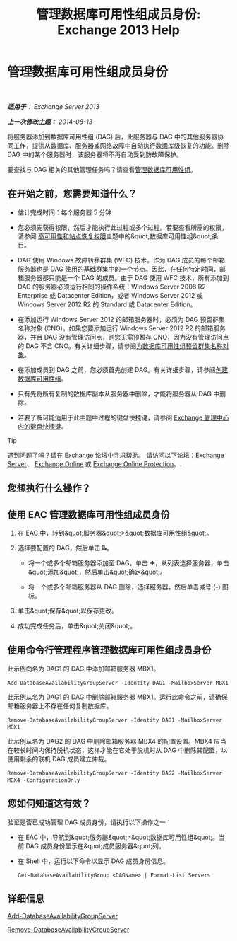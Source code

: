 ﻿---
title: '管理数据库可用性组成员身份: Exchange 2013 Help'
TOCTitle: 管理数据库可用性组成员身份
ms:assetid: fb2ea15e-96d5-4045-b75b-b0aa5fc60479
ms:mtpsurl: https://technet.microsoft.com/zh-cn/library/Dd351278(v=EXCHG.150)
ms:contentKeyID: 50492031
ms.date: 05/21/2018
mtps_version: v=EXCHG.150
ms.translationtype: MT
---

# 管理数据库可用性组成员身份

 

_**适用于：** Exchange Server 2013_

_**上一次修改主题：** 2014-08-13_

将服务器添加到数据库可用性组 (DAG) 后，此服务器与 DAG 中的其他服务器协同工作，提供从数据库、服务器或网络故障中自动执行数据库级恢复的功能。删除 DAG 中的某个服务器时，该服务器将不再自动受到防故障保护。

要查找与 DAG 相关的其他管理任务吗？请查看[管理数据库可用性组](managing-database-availability-groups-exchange-2013-help.md)。

## 在开始之前，您需要知道什么？

  - 估计完成时间：每个服务器 5 分钟

  - 您必须先获得权限，然后才能执行此过程或多个过程。若要查看所需的权限，请参阅 [高可用性和站点恢复权限](high-availability-and-site-resilience-permissions-exchange-2013-help.md)主题中的\&quot;数据库可用性组\&quot;条目。

  - DAG 使用 Windows 故障转移群集 (WFC) 技术。作为 DAG 成员的每个邮箱服务器也是 DAG 使用的基础群集中的一个节点。因此，在任何特定时间，邮箱服务器都只能是一个 DAG 的成员。由于 DAG 使用 WFC 技术，所有添加到 DAG 的服务器必须运行相同的操作系统：Windows Server 2008 R2 Enterprise 或 Datacenter Edition，或者 Windows Server 2012 或 Windows Server 2012 R2 的 Standard 或 Datacenter Edition。

  - 在添加运行 Windows Server 2012 的邮箱服务器时，必须为 DAG 预留群集名称对象 (CNO)。如果您要添加运行 Windows Server 2012 R2 的邮箱服务器，并且 DAG 没有管理访问点，则您无需预暂存 CNO，因为没有管理访问点的 DAG 不含 CNO。有关详细步骤，请参阅[为数据库可用性组预留群集名称对象](pre-stage-the-cluster-name-object-for-a-database-availability-group-exchange-2013-help.md)。

  - 在添加成员到 DAG 之前，您必须首先创建 DAG。有关详细步骤，请参阅[创建数据库可用性组](create-a-database-availability-group-exchange-2013-help.md)。

  - 只有先将所有复制的数据库副本从服务器中删除，才能将服务器从 DAG 中删除。

  - 若要了解可能适用于此主题中过程的键盘快捷键，请参阅 [Exchange 管理中心内的键盘快捷键](keyboard-shortcuts-in-the-exchange-admin-center-exchange-online-protection-help.md)。

> [!tip]
> 遇到问题了吗？请在 Exchange 论坛中寻求帮助。 请访问以下论坛：<a href="https://go.microsoft.com/fwlink/p/?linkid=60612">Exchange Server</a>、 <a href="https://go.microsoft.com/fwlink/p/?linkid=267542">Exchange Online</a> 或 <a href="https://go.microsoft.com/fwlink/p/?linkid=285351">Exchange Online Protection</a>。.


## 您想执行什么操作？

## 使用 EAC 管理数据库可用性组成员身份

1.  在 EAC 中，转到\&quot;服务器\&quot;\>\&quot;数据库可用性组\&quot;。

2.  选择要配置的 DAG，然后单击 ![管理 DAG 成员](images/Dd351278.d567ae56-d6cd-4edb-ab67-ad8f7c58f337(EXCHG.150).gif "管理 DAG 成员")。
    
      - 将一个或多个邮箱服务器添加至 DAG，单击 ![添加图标](images/JJ218640.c1e75329-d6d7-4073-a27d-498590bbb558(EXCHG.150).gif "添加图标")，从列表选择服务器，单击\&quot;添加\&quot;，然后单击\&quot;确定\&quot;。
    
      - 将一个或多个邮箱服务器从 DAG 删除，选择服务器，然后单击减号 (-) 图标。

3.  单击\&quot;保存\&quot;以保存更改。

4.  成功完成任务后，单击\&quot;关闭\&quot;。

## 使用命令行管理程序管理数据库可用性组成员身份

此示例向名为 DAG1 的 DAG 中添加邮箱服务器 MBX1。

    Add-DatabaseAvailabilityGroupServer -Identity DAG1 -MailboxServer MBX1

此示例从名为 DAG1 的 DAG 中删除邮箱服务器 MBX1。运行此命令之前，请确保邮箱服务器上不存在任何复制数据库。

    Remove-DatabaseAvailabilityGroupServer -Identity DAG1 -MailboxServer MBX1

此示例从名为 DAG2 的 DAG 中删除邮箱服务器 MBX4 的配置设置。MBX4 应当在较长时间内保持脱机状态，这样才能在它处于脱机时从 DAG 中删除其配置，以便用剩余的联机 DAG 成员建立仲裁。

    Remove-DatabaseAvailabilityGroupServer -Identity DAG2 -MailboxServer MBX4 -ConfigurationOnly

## 您如何知道这有效？

验证是否已成功管理 DAG 成员身份，请执行以下操作之一：

  - 在 EAC 中，导航到\&quot;服务器\&quot;\>\&quot;数据库可用性组\&quot;。当前 DAG 成员身份显示在\&quot;成员服务器\&quot;列。

  - 在 Shell 中，运行以下命令以显示 DAG 成员身份信息。
    
        Get-DatabaseAvailabilityGroup <DAGName> | Format-List Servers

## 详细信息

[Add-DatabaseAvailabilityGroupServer](https://technet.microsoft.com/zh-cn/library/dd298049\(v=exchg.150\))

[Remove-DatabaseAvailabilityGroupServer](https://technet.microsoft.com/zh-cn/library/dd297956\(v=exchg.150\))

